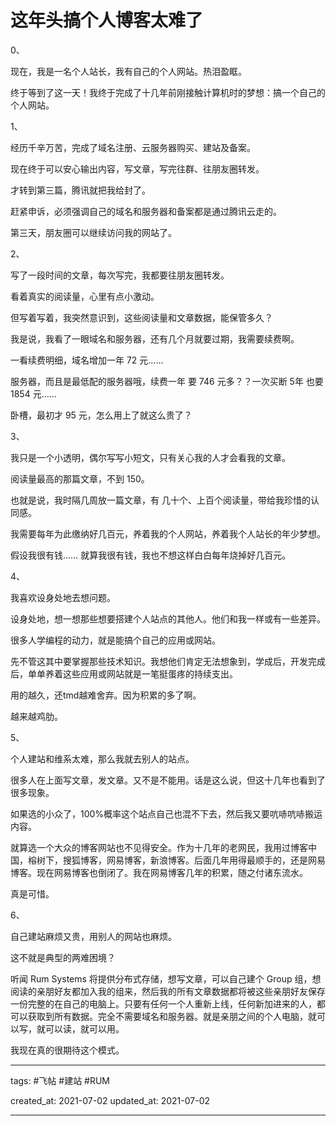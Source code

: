 # 这年头搞个人博客太难了

0、

现在，我是一名个人站长，我有自己的个人网站。热泪盈眶。

终于等到了这一天！我终于完成了十几年前刚接触计算机时的梦想：搞一个自己的个人网站。


1、

经历千辛万苦，完成了域名注册、云服务器购买、建站及备案。

现在终于可以安心输出内容，写文章，写完往群、往朋友圈转发。

才转到第三篇，腾讯就把我给封了。

赶紧申诉，必须强调自己的域名和服务器和备案都是通过腾讯云走的。

第三天，朋友圈可以继续访问我的网站了。

2、

写了一段时间的文章，每次写完，我都要往朋友圈转发。

看着真实的阅读量，心里有点小激动。

但写着写着，我突然意识到，这些阅读量和文章数据，能保管多久？

我是说，我看了一眼域名和服务器，还有几个月就要过期，我需要续费啊。

一看续费明细，域名增加一年 72 元……

服务器，而且是最低配的服务器哦，续费一年 要 746 元多？？一次买断 5年 也要 1854 元……

卧槽，最初才 95 元，怎么用上了就这么贵了？

3、

我只是一个小透明，偶尔写写小短文，只有关心我的人才会看我的文章。

阅读量最高的那篇文章，不到 150。

也就是说，我时隔几周放一篇文章，有 几十个、上百个阅读量，带给我珍惜的认同感。

我需要每年为此缴纳好几百元，养着我的个人网站，养着我个人站长的年少梦想。

假设我很有钱…… 就算我很有钱，我也不想这样白白每年烧掉好几百元。

4、

我喜欢设身处地去想问题。

设身处地，想一想那些想要搭建个人站点的其他人。他们和我一样或有一些差异。

很多人学编程的动力，就是能搞个自己的应用或网站。

先不管这其中要掌握那些技术知识。我想他们肯定无法想象到，学成后，开发完成后，单单养着这些应用或网站就是一笔挺蛋疼的持续支出。

用的越久，还tmd越难舍弃。因为积累的多了啊。

越来越鸡肋。

5、

个人建站和维系太难，那么我就去别人的站点。

很多人在上面写文章，发文章。又不是不能用。话是这么说，但这十几年也看到了很多现象。

如果选的小众了，100%概率这个站点自己也混不下去，然后我又要吭哧吭哧搬运内容。

就算选一个大众的博客网站也不见得安全。作为十几年的老网民，我用过博客中国，榕树下，搜狐博客，网易博客，新浪博客。后面几年用得最顺手的，还是网易博客。现在网易博客也倒闭了。我在网易博客几年的积累，随之付诸东流水。

真是可惜。

6、

自己建站麻烦又贵，用别人的网站也麻烦。

这不就是典型的两难困境？

听闻 Rum Systems 将提供分布式存储，想写文章，可以自己建个 Group 组，想阅读的亲朋好友都加入我的组来，然后我的所有文章数据都将被这些亲朋好友保存一份完整的在自己的电脑上。只要有任何一个人重新上线，任何新加进来的人，都可以获取到所有数据。完全不需要域名和服务器。就是亲朋之间的个人电脑，就可以写，就可以读，就可以用。

我现在真的很期待这个模式。

---

tags: #飞帖 #建站 #RUM 

created_at: 2021-07-02
updated_at: 2021-07-02

---
